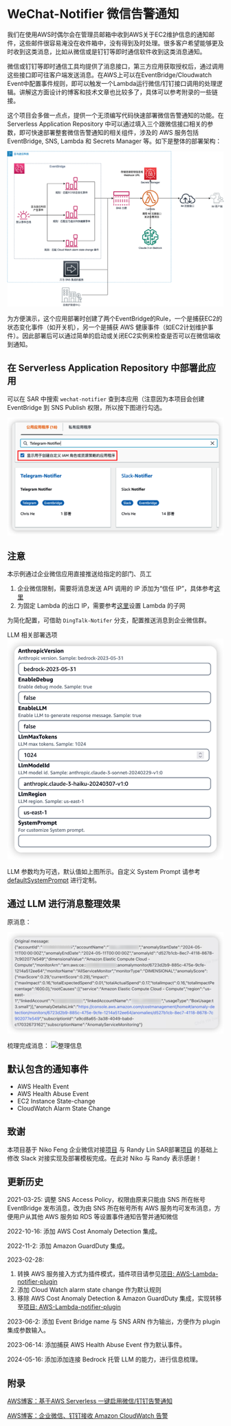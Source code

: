 # WeChat-Notifier 微信告警通知

我们在使用AWS时偶尔会在管理员邮箱中收到AWS关于EC2维护信息的通知邮件，这些邮件很容易淹没在收件箱中，没有得到及时处理。很多客户希望能够更及时收到这类消息，比如从微信或是钉钉等即时通信软件收到这类消息通知。

微信或钉钉等即时通信工具均提供了消息接口，第三方应用获取授权后，通过调用这些接口即可往客户端发送消息。在AWS上可以在EventBridge/Cloudwatch Event中配置事件规则，即可以触发一个Lambda运行微信/钉钉接口调用的处理逻辑。讲解这方面设计的博客和技术文章也比较多了，具体可以参考附录的一些链接。

这个项目会多做一点点，提供一个无须编写代码快速部署微信告警通知的功能。在Serverless Application Repository 中可以通过填入三个跟微信接口相关的参数，即可快速部署整套微信告警通知的相关组件，涉及的 AWS 服务包括 EventBridge, SNS, Lambda 和 Secrets Manager 等。如下是整体的部署架构：

![整体部署架构](images/architecture.png)

为方便演示，这个应用部署时创建了两个EventBridge的Rule，一个是捕获EC2的状态变化事件（如开关机），另一个是捕获 AWS 健康事件（如EC2计划维护事件）。因此部署后可以通过简单的启动或关闭EC2实例来检查是否可以在微信端收到通知。

## 在 Serverless Application Repository 中部署此应用

可以在 SAR 中搜索 `wechat-notifier` 查到本应用（注意因为本项目会创建 EventBridge 到 SNS Publish 权限，所以按下图进行勾选。

![查找](images/search_sar.png)

## 注意

本示例通过企业微信应用直接推送给指定的部门、员工

1. 企业微信限制，需要将消息发送 API 调用的 IP 添加为“信任 IP”，具体参考[这里](https://open.work.weixin.qq.com/devtool/query?e=60020)
2. 为固定 Lambda 的出口 IP，需要参考[这里](https://repost.aws/zh-Hans/knowledge-center/lambda-static-ip)设置 Lambda 的子网

为简化配置，可借助 `DingTalk-Notifer` 分支，配置推送消息到企业微信群。


LLM 相关部署选项
![llm_parameter](images/llm_parameter.png)

LLM 参数均为可选，默认值如上图所示。自定义 System Prompt 请参考 [defaultSystemPrompt](layer/python/claude.py) 进行定制。


## 通过 LLM 进行消息整理效果

原消息：

![原信息](images/origin_msg.png)

梳理完成消息：
![整理信息](images/sort_msg.png)

## 默认包含的通知事件
* AWS Health Event
* AWS Health Abuse Event
* EC2 Instance State-change
* CloudWatch Alarm State Change

## 致谢

本项目基于 Niko Feng 企业微信对接[项目](https://github.com/nikosheng/wechat-lambda-layer-sam) 与 Randy Lin SAR部署[项目](https://github.com/linjungz/wechat-notifier.git) 的基础上修改 Slack 对接实现及部署模板完成。在此对 Niko 与 Randy 表示感谢！

## 更新历史

2021-03-25:
调整 SNS Access Policy，权限由原来只能由 SNS 所在帐号 EventBridge 发布消息，改为由 SNS 所在帐号所有 AWS 服务均可发布消息，方便用户从其他 AWS 服务如 RDS 等设置事件通知告警并通知微信

2022-10-16:
添加 AWS Cost Anomaly Detection 集成。

2022-11-2:
添加 Amazon GuardDuty 集成。

2023-02-28:
1. 转换 AWS 服务接入方式为插件模式，插件项目请参见[项目: AWS-Lambda-notifier-plugin](https://github.com/Chris-wa-He/AWS-Lambda-notifier-plugin)
2. 添加 Cloud Watch alarm state change 作为默认规则
3. 移除 AWS Cost Anomaly Detection & Amazon GuardDuty 集成，实现转移至[项目: AWS-Lambda-notifier-plugin](https://github.com/Chris-wa-He/AWS-Lambda-notifier-plugin)

2023-06-2:
添加 Event Bridge name 与 SNS ARN 作为输出，方便作为 plugin 集成参数输入。 

2023-06-14:
添加捕获 AWS Health Abuse Event 作为默认事件。

2024-05-16:
添加添加连接 Bedrock 托管 LLM 的能力，进行信息梳理。

## 附录

[AWS博客：基于AWS Serverless 一键启用微信/钉钉告警通知
](https://aws.amazon.com/cn/blogs/china/enable-wechat-dingtalk-alarm-notification-with-one-click-based-on-aws-serverless/)

[AWS博客：企业微信、钉钉接收 Amazon CloudWatch 告警
](https://aws.amazon.com/cn/blogs/china/enterprise-wechat-and-dingtalk-receiving-amazon-cloudwatch-alarms/)